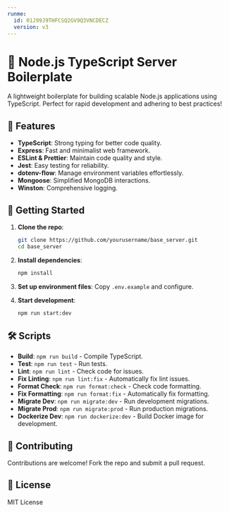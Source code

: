 ```yaml
---
runme:
  id: 01J99J9THFCSQ2GV9Q3VNCDECZ
  version: v3
---
```


# 🚀 Node.js TypeScript Server Boilerplate

A lightweight boilerplate for building scalable Node.js applications using TypeScript. Perfect for rapid development and adhering to best practices!

## 🌟 Features

- **TypeScript**: Strong typing for better code quality.
- **Express**: Fast and minimalist web framework.
- **ESLint & Prettier**: Maintain code quality and style.
- **Jest**: Easy testing for reliability.
- **dotenv-flow**: Manage environment variables effortlessly.
- **Mongoose**: Simplified MongoDB interactions.
- **Winston**: Comprehensive logging.

## 🚀 Getting Started

1. **Clone the repo**:
   ```bash
   git clone https://github.com/yourusername/base_server.git
   cd base_server
   ```

2. **Install dependencies**:
   ```bash
   npm install
   ```

3. **Set up environment files**:
   Copy `.env.example` and configure.

4. **Start development**:
   ```bash
   npm run start:dev
   ```

## 🛠️ Scripts

- **Build**: `npm run build` - Compile TypeScript.
- **Test**: `npm run test` - Run tests.
- **Lint**: `npm run lint` - Check code for issues.
- **Fix Linting**: `npm run lint:fix` - Automatically fix lint issues.
- **Format Check**: `npm run format:check` - Check code formatting.
- **Fix Formatting**: `npm run format:fix` - Automatically fix formatting.
- **Migrate Dev**: `npm run migrate:dev` - Run development migrations.
- **Migrate Prod**: `npm run migrate:prod` - Run production migrations.
- **Dockerize Dev**: `npm run dockerize:dev` - Build Docker image for development.

## 🤝 Contributing

Contributions are welcome! Fork the repo and submit a pull request.

## 📜 License

MIT License
```
